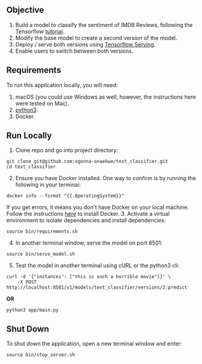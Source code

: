 ## Objective
1. Build a model to classify the sentiment of IMDB Reviews, following the Tensorflow [tutorial](https://www.tensorflow.org/hub/tutorials/tf2_text_classification).
2. Modify the base model to create a second version of the model.
3. Deploy / serve both versions using [Tensorflow Serving](https://www.tensorflow.org/tfx/guide/serving).
4. Enable users to switch between both versions.

## Requirements
To run this application locally, you will need:
1. macOS (you could use Windows as well, however, the instructions here were tested on Mac).
2. [python3](https://programwithus.com/learn/python/install-python3-mac).
3. Docker.

## Run Locally
1. Clone repo and go into project directory:
```
git clone git@github.com:ogonna-anaekwe/text_classifier.git
cd text_classifier
```
2. Ensure you have Docker installed. One way to confirm is by running the following in your terminal:
```
docker info --format "{{.OperatingSystem}}"
```
 If you get errors, it means you don't have Docker on your local machine. Follow the instructions [here](https://docs.docker.com/docker-for-mac/install/) to install Docker.
3. Activate a virtual environment to isolate dependencies and install dependencies: 
```
source bin/requirements.sh
```
4. In another terminal window, serve the model on port 8501:
```
source bin/serve_model.sh
```
5. Test the model in another terminal using cURL or the python3 cli:
```
curl -d '{"instances": ["this is such a horrible movie"]}' \
    -X POST http://localhost:8501/v1/models/text_classifier/versions/2:predict
```
**OR**
```
python3 app/main.py
```

## Shut Down
To shut down the application, open a new terminal window and enter:
```
source bin/stop_server.sh
```